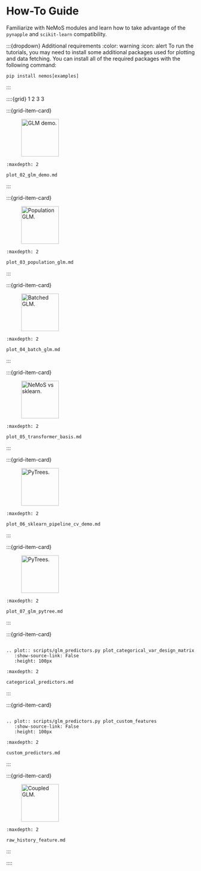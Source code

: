 
# How-To Guide

Familiarize with NeMoS modules and learn how to take advantage of the `pynapple` and `scikit-learn` compatibility.

:::{dropdown} Additional requirements
:color: warning
:icon: alert
To run the tutorials, you may need to install some additional packages used for plotting and data fetching.
You can install all of the required packages with the following command:
```
pip install nemos[examples]
```
:::


::::{grid} 1 2 3 3

:::{grid-item-card}

<figure>
<img src="../_static/thumbnails/how_to_guide/plot_02_glm_demo.svg" style="height: 100px", alt="GLM demo."/>
</figure>

```{toctree}
:maxdepth: 2

plot_02_glm_demo.md
```
:::

:::{grid-item-card}

<figure>
<img src="../_static/thumbnails/how_to_guide/plot_03_population_glm.svg" style="height: 100px", alt="Population GLM."/>
</figure>

```{toctree}
:maxdepth: 2

plot_03_population_glm.md
```
:::

:::{grid-item-card}

<figure>
<img src="../_static/thumbnails/how_to_guide/plot_04_batch_glm.svg" style="height: 100px", alt="Batched GLM."/>
</figure>

```{toctree}
:maxdepth: 2

plot_04_batch_glm.md
```
:::

:::{grid-item-card}

<figure>
<img src="../_static/nemos_sklearn.svg" style="height: 100px", alt="NeMoS vs sklearn."/>
</figure>

```{toctree}
:maxdepth: 2

plot_05_transformer_basis.md
```
:::

:::{grid-item-card}

<figure>
<img src="../_static/thumbnails/how_to_guide/plot_06_sklearn_pipeline_cv_demo.svg" style="height: 100px", alt="PyTrees."/>
</figure>

```{toctree}
:maxdepth: 2

plot_06_sklearn_pipeline_cv_demo.md
```

:::

:::{grid-item-card}

<figure>
<img src="../_static/thumbnails/how_to_guide/plot_07_glm_pytree.svg" style="height: 100px", alt="PyTrees."/>
</figure>

```{toctree}
:maxdepth: 2

plot_07_glm_pytree.md
```

:::

:::{grid-item-card}

```{eval-rst}

.. plot:: scripts/glm_predictors.py plot_categorical_var_design_matrix
   :show-source-link: False
   :height: 100px
```

```{toctree}
:maxdepth: 2

categorical_predictors.md
```

:::

:::{grid-item-card}

```{eval-rst}

.. plot:: scripts/glm_predictors.py plot_custom_features
   :show-source-link: False
   :height: 100px
```

```{toctree}
:maxdepth: 2

custom_predictors.md
```

:::

:::{grid-item-card}

<figure>
<img src="../_static/glm_population_scheme.svg" style="height: 100px", alt="Coupled GLM."/>
</figure>

```{toctree}
:maxdepth: 2

raw_history_feature.md
```

:::

::::
